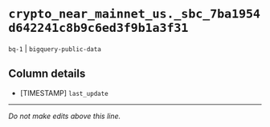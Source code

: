 # `crypto_near_mainnet_us._sbc_7ba1954d642241c8b9c6ed3f9b1a3f31`
`bq-1` | `bigquery-public-data`

## Column details
* [TIMESTAMP] `last_update`

-------------------------------------------------------------------------------
*Do not make edits above this line.*
